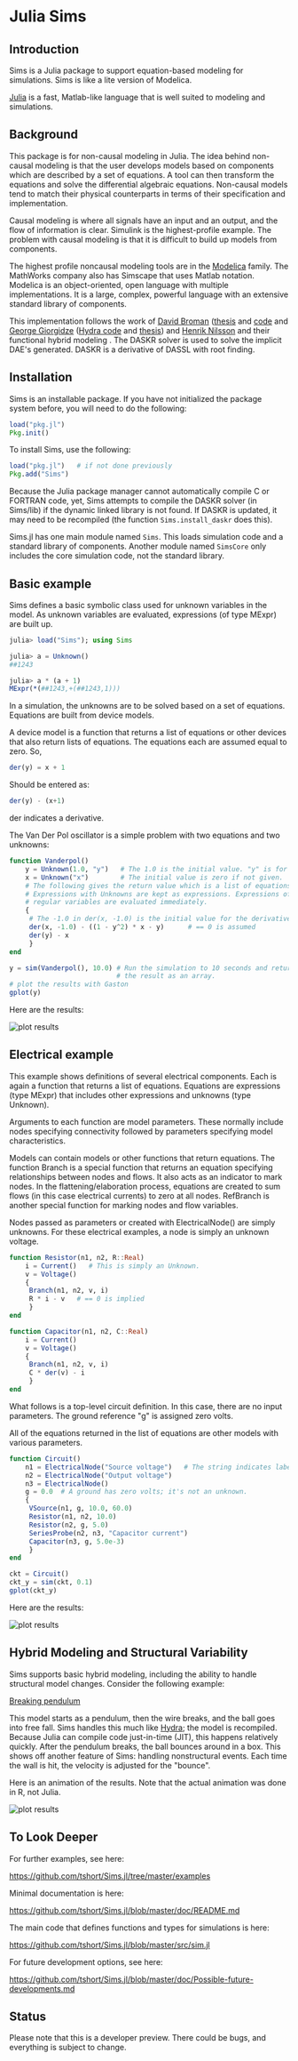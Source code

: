 
Julia Sims
==========

Introduction
------------

Sims is a Julia package to support equation-based modeling for
simulations. Sims is like a lite version of Modelica.

[Julia](http://julialang.org) is a fast, Matlab-like language that is
well suited to modeling and simulations.


Background
----------

This package is for non-causal modeling in Julia. The idea behind
non-causal modeling is that the user develops models based on
components which are described by a set of equations. A tool can then
transform the equations and solve the differential algebraic
equations. Non-causal models tend to match their physical counterparts
in terms of their specification and implementation.

Causal modeling is where all signals have an input and an output, and
the flow of information is clear. Simulink is the highest-profile
example. The problem with causal modeling is that it is difficult to
build up models from components.

The highest profile noncausal modeling tools are in the
[Modelica](www.modelica.org) family. The MathWorks company also has
Simscape that uses Matlab notation. Modelica is an object-oriented,
open language with multiple implementations. It is a large, complex,
powerful language with an extensive standard library of components.

This implementation follows the work of
[David Broman](http://www.ida.liu.se/~davbr/)
([thesis](http://www.bromans.com/david/publ/thesis-2010-david-broman.pdf)
and [code](http://www.bromans.com/software/mkl/mkl-source-1.0.0.zip)
and [George Giorgidze](http://db.inf.uni-tuebingen.de/team/giorgidze)
([Hydra code](https://github.com/giorgidze/Hydra) and
[thesis](http://db.inf.uni-tuebingen.de/files/giorgidze/phd_thesis.pdf))
and [Henrik Nilsson](http://www.cs.nott.ac.uk/~nhn/) and their
functional hybrid modeling . The DASKR solver is used to solve the
implicit DAE's generated. DASKR is a derivative of DASSL with root
finding.
    
Installation
------------

Sims is an installable package. If you have not initialized
the package system before, you will need to do the following:

```julia
load("pkg.jl")
Pkg.init()
```

To install Sims, use the following:

```julia
load("pkg.jl")   # if not done previously
Pkg.add("Sims")
```

Because the Julia package manager cannot automatically compile C or
FORTRAN code, yet, Sims attempts to compile the DASKR solver (in
Sims/lib) if the dynamic linked library is not found. If DASKR is
updated, it may need to be recompiled (the function
`Sims.install_daskr` does this).

Sims.jl has one main module named `Sims`. This loads simulation code
and a standard library of components. Another module named `SimsCore`
only includes the core simulation code, not the standard library.

Basic example
-------------

Sims defines a basic symbolic class used for unknown variables in
the model. As unknown variables are evaluated, expressions (of
type MExpr) are built up.

``` .jl
julia> load("Sims"); using Sims

julia> a = Unknown()
##1243

julia> a * (a + 1)
MExpr(*(##1243,+(##1243,1)))
```

In a simulation, the unknowns are to be solved based on a set of
equations. Equations are built from device models. 

A device model is a function that returns a list of equations or
other devices that also return lists of equations. The equations
each are assumed equal to zero. So,

``` .jl
der(y) = x + 1
```

Should be entered as:

``` .jl
der(y) - (x+1)
```

der indicates a derivative.

The Van Der Pol oscillator is a simple problem with two equations
and two unknowns:

``` .jl
function Vanderpol()
    y = Unknown(1.0, "y")   # The 1.0 is the initial value. "y" is for plotting.
    x = Unknown("x")        # The initial value is zero if not given.
    # The following gives the return value which is a list of equations.
    # Expressions with Unknowns are kept as expressions. Expressions of
    # regular variables are evaluated immediately.
    {
     # The -1.0 in der(x, -1.0) is the initial value for the derivative 
     der(x, -1.0) - ((1 - y^2) * x - y)      # == 0 is assumed
     der(y) - x
     }
end

y = sim(Vanderpol(), 10.0) # Run the simulation to 10 seconds and return
                           # the result as an array.
# plot the results with Gaston
gplot(y)
``` 

Here are the results:

![plot results](https://github.com/tshort/Sims.jl/blob/master/examples/vanderpol.png?raw=true "Van Der Pol results")


Electrical example
------------------

This example shows definitions of several electrical components. Each
is again a function that returns a list of equations. Equations are
expressions (type MExpr) that includes other expressions and unknowns
(type Unknown).

Arguments to each function are model parameters. These normally include
nodes specifying connectivity followed by parameters specifying model
characteristics.

Models can contain models or other functions that return equations.
The function Branch is a special function that returns an equation
specifying relationships between nodes and flows. It also acts as an
indicator to mark nodes. In the flattening/elaboration process,
equations are created to sum flows (in this case electrical currents)
to zero at all nodes. RefBranch is another special function for
marking nodes and flow variables.

Nodes passed as parameters or created with ElectricalNode() are simply
unknowns. For these electrical examples, a node is simply an unknown
voltage.
 
    
``` .jl
function Resistor(n1, n2, R::Real) 
    i = Current()   # This is simply an Unknown. 
    v = Voltage()
    {
     Branch(n1, n2, v, i)
     R * i - v   # == 0 is implied
     }
end

function Capacitor(n1, n2, C::Real) 
    i = Current()
    v = Voltage()
    {
     Branch(n1, n2, v, i)
     C * der(v) - i     
     }
end
```

What follows is a top-level circuit definition. In this case,
there are no input parameters. The ground reference "g" is
assigned zero volts.

All of the equations returned in the list of equations are other
models with various parameters.
   
``` .jl
function Circuit()
    n1 = ElectricalNode("Source voltage")   # The string indicates labeling for plots
    n2 = ElectricalNode("Output voltage")
    n3 = ElectricalNode()
    g = 0.0  # A ground has zero volts; it's not an unknown.
    {
     VSource(n1, g, 10.0, 60.0)
     Resistor(n1, n2, 10.0)
     Resistor(n2, g, 5.0)
     SeriesProbe(n2, n3, "Capacitor current")
     Capacitor(n3, g, 5.0e-3)
     }
end

ckt = Circuit()
ckt_y = sim(ckt, 0.1)
gplot(ckt_y)
```
Here are the results:

![plot results](https://github.com/tshort/Sims.jl/blob/master/examples/circuit.png?raw=true "Circuit results")

Hybrid Modeling and Structural Variability
------------------------------------------

Sims supports basic hybrid modeling, including the ability to handle
structural model changes. Consider the following example:

[Breaking pendulum](https://github.com/tshort/Sims.jl/blob/master/examples/breaking_pendulum_in_box.jl)

This model starts as a pendulum, then the wire breaks, and the ball
goes into free fall. Sims handles this much like
[Hydra](https://github.com/giorgidze/Hydra); the model is recompiled.
Because Julia can compile code just-in-time (JIT), this happens
relatively quickly. After the pendulum breaks, the ball bounces around
in a box. This shows off another feature of Sims: handling
nonstructural events. Each time the wall is hit, the velocity is
adjusted for the "bounce".

Here is an animation of the results. Note that the actual animation
was done in R, not Julia.

![plot results](https://github.com/tshort/Sims.jl/blob/master/examples/pendulum.gif?raw=true "Pendulum")

To Look Deeper
--------------

For further examples, see here:
    
https://github.com/tshort/Sims.jl/tree/master/examples

Minimal documentation is here:

https://github.com/tshort/Sims.jl/blob/master/doc/README.md

The main code that defines functions and types for simulations is
here:

https://github.com/tshort/Sims.jl/blob/master/src/sim.jl

For future development options, see here:

https://github.com/tshort/Sims.jl/blob/master/doc/Possible-future-developments.md

Status
------

Please note that this is a developer preview. There could be bugs, and
everything is subject to change.  
    
